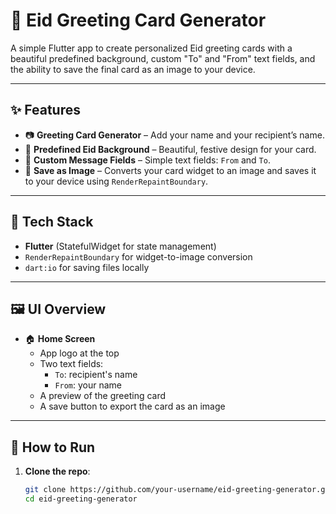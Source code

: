 # 🎉 Eid Greeting Card Generator

A simple Flutter app to create personalized Eid greeting cards with a beautiful predefined background, custom "To" and "From" text fields, and the ability to save the final card as an image to your device.

---

## ✨ Features

- 📷 **Greeting Card Generator** – Add your name and your recipient’s name.
- 🎨 **Predefined Eid Background** – Beautiful, festive design for your card.
- 📝 **Custom Message Fields** – Simple text fields: `From` and `To`.
- 💾 **Save as Image** – Converts your card widget to an image and saves it to your device using `RenderRepaintBoundary`.

---

## 🧱 Tech Stack

- **Flutter** (StatefulWidget for state management)
- `RenderRepaintBoundary` for widget-to-image conversion
- `dart:io` for saving files locally

---

## 🖼️ UI Overview

- 🏠 **Home Screen**
  - App logo at the top
  - Two text fields:
    - `To`: recipient's name
    - `From`: your name
  - A preview of the greeting card
  - A save button to export the card as an image

---

## 🚀 How to Run

1. **Clone the repo**:
   ```bash
   git clone https://github.com/your-username/eid-greeting-generator.git
   cd eid-greeting-generator
